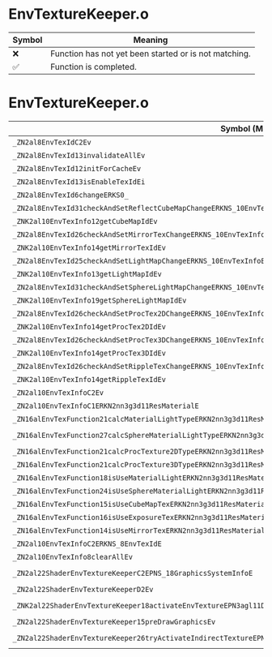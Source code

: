 # EnvTextureKeeper.o
| Symbol | Meaning 
| ------------- | ------------- 
| :x: | Function has not yet been started or is not matching. 
| :white_check_mark: | Function is completed. 


# EnvTextureKeeper.o
| Symbol (Mangled) | Symbol (Demangled) | Decompiled? |
| ------------- |  ------------- | ------------- |
| `_ZN2al8EnvTexIdC2Ev` | `al::EnvTexId::EnvTexId(void)` | :x: |
| `_ZN2al8EnvTexId13invalidateAllEv` | `al::EnvTexId::invalidateAll(void)` | :x: |
| `_ZN2al8EnvTexId12initForCacheEv` | `al::EnvTexId::initForCache(void)` | :x: |
| `_ZN2al8EnvTexId13isEnableTexIdEi` | `al::EnvTexId::isEnableTexId(int)` | :x: |
| `_ZN2al8EnvTexId6changeERKS0_` | `al::EnvTexId::change(al::EnvTexId const&)` | :x: |
| `_ZN2al8EnvTexId31checkAndSetReflectCubeMapChangeERKNS_10EnvTexInfoE` | `al::EnvTexId::checkAndSetReflectCubeMapChange(al::EnvTexInfo const&)` | :x: |
| `_ZNK2al10EnvTexInfo12getCubeMapIdEv` | `al::EnvTexInfo::getCubeMapId(void)const` | :x: |
| `_ZN2al8EnvTexId26checkAndSetMirrorTexChangeERKNS_10EnvTexInfoE` | `al::EnvTexId::checkAndSetMirrorTexChange(al::EnvTexInfo const&)` | :x: |
| `_ZNK2al10EnvTexInfo14getMirrorTexIdEv` | `al::EnvTexInfo::getMirrorTexId(void)const` | :x: |
| `_ZN2al8EnvTexId25checkAndSetLightMapChangeERKNS_10EnvTexInfoE` | `al::EnvTexId::checkAndSetLightMapChange(al::EnvTexInfo const&)` | :x: |
| `_ZNK2al10EnvTexInfo13getLightMapIdEv` | `al::EnvTexInfo::getLightMapId(void)const` | :x: |
| `_ZN2al8EnvTexId31checkAndSetSphereLightMapChangeERKNS_10EnvTexInfoE` | `al::EnvTexId::checkAndSetSphereLightMapChange(al::EnvTexInfo const&)` | :x: |
| `_ZNK2al10EnvTexInfo19getSphereLightMapIdEv` | `al::EnvTexInfo::getSphereLightMapId(void)const` | :x: |
| `_ZN2al8EnvTexId26checkAndSetProcTex2DChangeERKNS_10EnvTexInfoE` | `al::EnvTexId::checkAndSetProcTex2DChange(al::EnvTexInfo const&)` | :x: |
| `_ZNK2al10EnvTexInfo14getProcTex2DIdEv` | `al::EnvTexInfo::getProcTex2DId(void)const` | :x: |
| `_ZN2al8EnvTexId26checkAndSetProcTex3DChangeERKNS_10EnvTexInfoE` | `al::EnvTexId::checkAndSetProcTex3DChange(al::EnvTexInfo const&)` | :x: |
| `_ZNK2al10EnvTexInfo14getProcTex3DIdEv` | `al::EnvTexInfo::getProcTex3DId(void)const` | :x: |
| `_ZN2al8EnvTexId26checkAndSetRippleTexChangeERKNS_10EnvTexInfoE` | `al::EnvTexId::checkAndSetRippleTexChange(al::EnvTexInfo const&)` | :x: |
| `_ZNK2al10EnvTexInfo14getRippleTexIdEv` | `al::EnvTexInfo::getRippleTexId(void)const` | :x: |
| `_ZN2al10EnvTexInfoC2Ev` | `al::EnvTexInfo::EnvTexInfo(void)` | :x: |
| `_ZN2al10EnvTexInfoC1ERKN2nn3g3d11ResMaterialE` | `al::EnvTexInfo::EnvTexInfo(nn::g3d::ResMaterial const&)` | :x: |
| `_ZN16alEnvTexFunction21calcMaterialLightTypeERKN2nn3g3d11ResMaterialE` | `alEnvTexFunction::calcMaterialLightType(nn::g3d::ResMaterial const&)` | :x: |
| `_ZN16alEnvTexFunction27calcSphereMaterialLightTypeERKN2nn3g3d11ResMaterialE` | `alEnvTexFunction::calcSphereMaterialLightType(nn::g3d::ResMaterial const&)` | :x: |
| `_ZN16alEnvTexFunction21calcProcTexture2DTypeERKN2nn3g3d11ResMaterialE` | `alEnvTexFunction::calcProcTexture2DType(nn::g3d::ResMaterial const&)` | :x: |
| `_ZN16alEnvTexFunction21calcProcTexture3DTypeERKN2nn3g3d11ResMaterialE` | `alEnvTexFunction::calcProcTexture3DType(nn::g3d::ResMaterial const&)` | :x: |
| `_ZN16alEnvTexFunction18isUseMaterialLightERKN2nn3g3d11ResMaterialE` | `alEnvTexFunction::isUseMaterialLight(nn::g3d::ResMaterial const&)` | :x: |
| `_ZN16alEnvTexFunction24isUseSphereMaterialLightERKN2nn3g3d11ResMaterialE` | `alEnvTexFunction::isUseSphereMaterialLight(nn::g3d::ResMaterial const&)` | :x: |
| `_ZN16alEnvTexFunction15isUseCubeMapTexERKN2nn3g3d11ResMaterialE` | `alEnvTexFunction::isUseCubeMapTex(nn::g3d::ResMaterial const&)` | :x: |
| `_ZN16alEnvTexFunction16isUseExposureTexERKN2nn3g3d11ResMaterialE` | `alEnvTexFunction::isUseExposureTex(nn::g3d::ResMaterial const&)` | :x: |
| `_ZN16alEnvTexFunction14isUseMirrorTexERKN2nn3g3d11ResMaterialE` | `alEnvTexFunction::isUseMirrorTex(nn::g3d::ResMaterial const&)` | :x: |
| `_ZN2al10EnvTexInfoC2ERKNS_8EnvTexIdE` | `al::EnvTexInfo::EnvTexInfo(al::EnvTexId const&)` | :x: |
| `_ZN2al10EnvTexInfo8clearAllEv` | `al::EnvTexInfo::clearAll(void)` | :x: |
| `_ZN2al22ShaderEnvTextureKeeperC2EPNS_18GraphicsSystemInfoE` | `al::ShaderEnvTextureKeeper::ShaderEnvTextureKeeper(al::GraphicsSystemInfo *)` | :x: |
| `_ZN2al22ShaderEnvTextureKeeperD2Ev` | `al::ShaderEnvTextureKeeper::~ShaderEnvTextureKeeper()` | :x: |
| `_ZNK2al22ShaderEnvTextureKeeper18activateEnvTextureEPN3agl11DrawContextERKNS_10EnvTexInfoEPNS_19ModelAdditionalInfoEbb` | `al::ShaderEnvTextureKeeper::activateEnvTexture(agl::DrawContext *,al::EnvTexInfo const&,al::ModelAdditionalInfo *,bool,bool)const` | :x: |
| `_ZN2al22ShaderEnvTextureKeeper15preDrawGraphicsEv` | `al::ShaderEnvTextureKeeper::preDrawGraphics(void)` | :x: |
| `_ZN2al22ShaderEnvTextureKeeper26tryActivateIndirectTextureEPN3agl11DrawContextERKNS1_15SamplerLocationE` | `al::ShaderEnvTextureKeeper::tryActivateIndirectTexture(agl::DrawContext *,agl::SamplerLocation const&)` | :x: |
